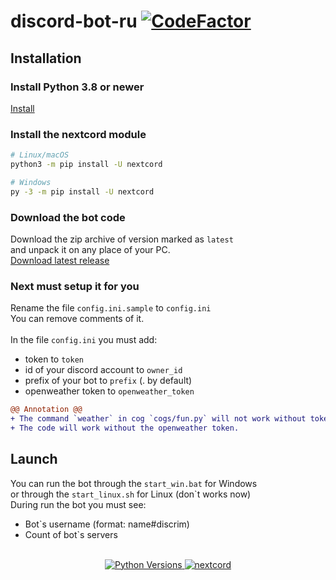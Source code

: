 # discord-bot-ru [![CodeFactor](https://www.codefactor.io/repository/github/r-liner/discord-bot-ru/badge)](https://www.codefactor.io/repository/github/r-liner/discord-bot-ru)

## Installation
### Install Python 3.8 or newer
[Install](https://www.python.org/downloads/)
### Install the nextcord module


```sh
# Linux/macOS
python3 -m pip install -U nextcord

# Windows
py -3 -m pip install -U nextcord
```

### Download the bot code
Download the zip archive of version marked as `latest` <br>
and unpack it on any place of your PC. <br>
[Download latest release](https://github.com/r-liner/discord-bot-ru/releases)

### Next must setup it for you
Rename the file `config.ini.sample` to `config.ini`<br>
You can remove comments of it.<br><br>
In the file `config.ini` you must add:
- token to `token`
- id of your discord account to `owner_id`
- prefix of your bot to `prefix` (. by default)
- openweather token to `openweather_token`<br>
```diff
@@ Annotation @@
+ The command `weather` in cog `cogs/fun.py` will not work without token.
+ The code will work without the openweather token.
```

## Launch
You can run the bot through the `start_win.bat` for Windows<br>
or through the `start_linux.sh` for Linux (don`t works now)<br>
During run the bot you must see:
* Bot`s username (format: name#discrim)
* Count of bot`s servers
<br>
<center>
    <a href="https://www.python.org/downloads/">
        <img src="https://img.shields.io/badge/PYTHON-3.8%20%7C%203.9%20%7C%203.10%20%7C%203.11-blue?style=for-the-badge&logo=python"  alt="Python Versions" >
    </a>
    <a href="https://github.com/nextcord/nextcord/blob/5ed02d06386ba7b0ac009e9e8833c5f9f2cadb44/docs/index.rst/">
        <img src="https://img.shields.io/badge/NEXTCORD-2.4.2-blue?style=for-the-badge" alt="nextcord">
    </a>
</center>

